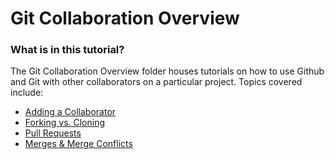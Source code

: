 # Git Collaboration Overview

### What is in this tutorial?

The Git Collaboration Overview folder houses tutorials on how to use Github and Git with other collaborators on a particular project. Topics covered include:

- [Adding a Collaborator](https://github.com/jeanshanchik/KVKRepo/blob/master/Git%20Collaboration%20Files/AddingCollaborator.md)
- [Forking vs. Cloning](https://github.com/jeanshanchik/KVKRepo/blob/master/Git%20Collaboration%20Files/ForkingvsCloning.md)
- [Pull Requests](https://github.com/jeanshanchik/KVKRepo/blob/master/Git%20Collaboration%20Files/PullRequests.md)
- [Merges & Merge Conflicts](https://github.com/jeanshanchik/KVKRepo/blob/master/Git%20Collaboration%20Files/MergeConflicts.md)

